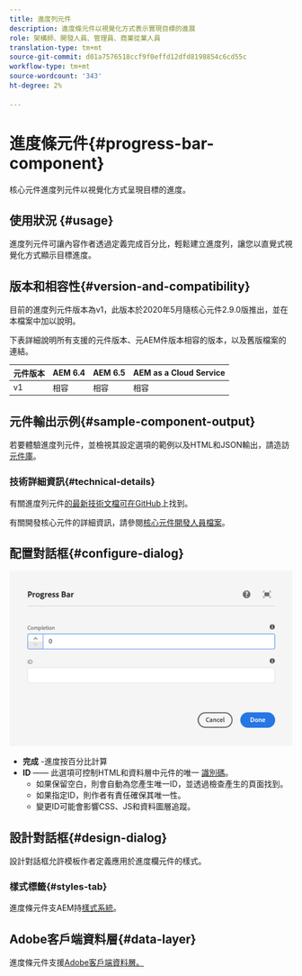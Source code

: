 ```yaml
---
title: 進度列元件
description: 進度條元件以視覺化方式表示實現目標的進展
role: 架構師、開發人員、管理員、商業從業人員
translation-type: tm+mt
source-git-commit: d01a7576518ccf9f0effd12dfd8198854c6cd55c
workflow-type: tm+mt
source-wordcount: '343'
ht-degree: 2%

---
```



# 進度條元件{#progress-bar-component}

核心元件進度列元件以視覺化方式呈現目標的進度。

## 使用狀況 {#usage}

進度列元件可讓內容作者透過定義完成百分比，輕鬆建立進度列，讓您以直覺式視覺化方式顯示目標進度。

## 版本和相容性{#version-and-compatibility}

目前的進度列元件版本為v1，此版本於2020年5月隨核心元件2.9.0版推出，並在本檔案中加以說明。

下表詳細說明所有支援的元件版本、元AEM件版本相容的版本，以及舊版檔案的連結。

| 元件版本 | AEM 6.4 | AEM 6.5 | AEM as a Cloud Service  |
|---|---|---|---|
| v1 | 相容 | 相容 | 相容 |

## 元件輸出示例{#sample-component-output}

若要體驗進度列元件，並檢視其設定選項的範例以及HTML和JSON輸出，請造訪[元件庫](https://adobe.com/go/aem_cmp_library_progressbar)。

### 技術詳細資訊{#technical-details}

有關進度列元件[的最新技術文檔可在GitHub](https://adobe.com/go/aem_cmp_tech_progress_v1)上找到。

有關開發核心元件的詳細資訊，請參閱[核心元件開發人員檔案](/help/developing/overview.md)。

## 配置對話框{#configure-dialog}

![進度欄元件的編輯對話方塊](/help/assets/progress-bar-edit.png)

* **完成** -進度按百分比計算
* **ID**  —— 此選項可控制HTML和資料層中元件的唯一 [識別碼](/help/developing/data-layer/overview.md)。
   * 如果保留空白，則會自動為您產生唯一ID，並透過檢查產生的頁面找到。
   * 如果指定ID，則作者有責任確保其唯一性。
   * 變更ID可能會影響CSS、JS和資料圖層追蹤。

## 設計對話框{#design-dialog}

設計對話框允許模板作者定義應用於進度欄元件的樣式。

### 樣式標籤{#styles-tab}

進度條元件支AEM持[樣式系統](/help/get-started/authoring.md#component-styling)。

## Adobe客戶端資料層{#data-layer}

進度條元件支援[Adobe客戶端資料層。](/help/developing/data-layer/overview.md)

